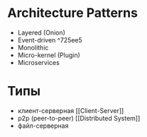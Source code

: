 # Architecture Patterns
 - Layered (Onion)
 - Event-driven ^725ee5
 - Monolithic
 - Micro-kernel (Plugin)
 - Microservices

# Типы
- клиент-серверная [[Client-Server]]
- p2p (peer-to-peer) [[Distributed System]]
- файл-серверная